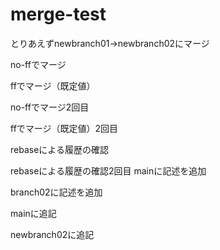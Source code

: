 # merge-test
とりあえずnewbranch01→newbranch02にマージ

no-ffでマージ

ffでマージ（既定値）

no-ffでマージ2回目

ffでマージ（既定値）2回目

rebaseによる履歴の確認

rebaseによる履歴の確認2回目
mainに記述を追加

branch02に記述を追加

mainに追記

newbranch02に追記